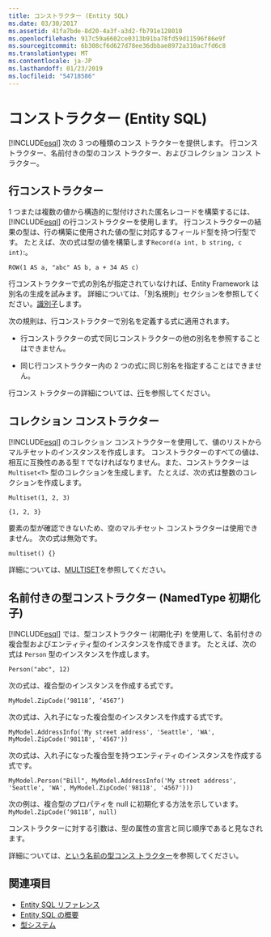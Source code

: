 ```yaml
---
title: コンストラクター (Entity SQL)
ms.date: 03/30/2017
ms.assetid: 41fa7bde-8d20-4a3f-a3d2-fb791e128010
ms.openlocfilehash: 917c59a6602ce0313b91ba78fd59d11596f86e9f
ms.sourcegitcommit: 6b308cf6d627d78ee36dbbae8972a310ac7fd6c8
ms.translationtype: MT
ms.contentlocale: ja-JP
ms.lasthandoff: 01/23/2019
ms.locfileid: "54718586"
---
```

# <a name="constructing-types-entity-sql"></a>コンストラクター (Entity SQL)
[!INCLUDE[esql](../../../../../../includes/esql-md.md)] 次の 3 つの種類のコンス トラクターを提供します。 行コンス トラクター、名前付きの型のコンス トラクター、およびコレクション コンス トラクター。  
  
## <a name="row-constructors"></a>行コンストラクター  
 1 つまたは複数の値から構造的に型付けされた匿名レコードを構築するには、[!INCLUDE[esql](../../../../../../includes/esql-md.md)] の行コンストラクターを使用します。 行コンストラクターの結果の型は、行の構築に使用された値の型に対応するフィールド型を持つ行型です。 たとえば、次の式は型の値を構築します`Record(a int, b string, c int)`:。  
  
 `ROW(1 AS a, "abc" AS b, a + 34 AS c)`  
  
 行コンストラクターで式の別名が指定されていなければ、Entity Framework は別名の生成を試みます。 詳細については、「別名規則」セクションを参照してください。[識別子](../../../../../../docs/framework/data/adonet/ef/language-reference/identifiers-entity-sql.md)します。  
  
 次の規則は、行コンストラクターで別名を定義する式に適用されます。  
  
-   行コンストラクターの式で同じコンストラクターの他の別名を参照することはできません。  
  
-   同じ行コンストラクター内の 2 つの式に同じ別名を指定することはできません。  
  
 行コンス トラクターの詳細については、[行](../../../../../../docs/framework/data/adonet/ef/language-reference/row-entity-sql.md)を参照してください。  
  
## <a name="collection-constructors"></a>コレクション コンストラクター  
 [!INCLUDE[esql](../../../../../../includes/esql-md.md)] のコレクション コンストラクターを使用して、値のリストからマルチセットのインスタンスを作成します。 コンストラクターのすべての値は、相互に互換性のある型 `T` でなければなりません。また、コンストラクターは `Multiset<T>` 型のコレクションを生成します。 たとえば、次の式は整数のコレクションを作成します。  
  
 `Multiset(1, 2, 3)`  
  
 `{1, 2, 3}`  
  
 要素の型が確認できないため、空のマルチセット コンストラクターは使用できません。 次の式は無効です。  
  
 `multiset() {}`  
  
 詳細については、[MULTISET](../../../../../../docs/framework/data/adonet/ef/language-reference/multiset-entity-sql.md)を参照してください。  
  
## <a name="named-type-constructors-namedtype-initializers"></a>名前付きの型コンストラクター (NamedType 初期化子)  
 [!INCLUDE[esql](../../../../../../includes/esql-md.md)] では、型コンストラクター (初期化子) を使用して、名前付きの複合型およびエンティティ型のインスタンスを作成できます。 たとえば、次の式は `Person` 型のインスタンスを作成します。  
  
 `Person("abc", 12)`  
  
 次の式は、複合型のインスタンスを作成する式です。  
  
 `MyModel.ZipCode(‘98118’, ‘4567’)`  
  
 次の式は、入れ子になった複合型のインスタンスを作成する式です。  
  
 `MyModel.AddressInfo('My street address', 'Seattle', 'WA', MyModel.ZipCode('98118', '4567'))`  
  
 次の式は、入れ子になった複合型を持つエンティティのインスタンスを作成する式です。  
  
 `MyModel.Person("Bill", MyModel.AddressInfo('My street address', 'Seattle', 'WA', MyModel.ZipCode('98118', '4567')))`  
  
 次の例は、複合型のプロパティを null に初期化する方法を示しています。 `MyModel.ZipCode(‘98118’, null)`  
  
 コンストラクターに対する引数は、型の属性の宣言と同じ順序であると見なされます。  
  
 詳細については、[という名前の型コンス トラクター](../../../../../../docs/framework/data/adonet/ef/language-reference/named-type-constructor-entity-sql.md)を参照してください。  
  
## <a name="see-also"></a>関連項目
- [Entity SQL リファレンス](../../../../../../docs/framework/data/adonet/ef/language-reference/entity-sql-reference.md)
- [Entity SQL の概要](../../../../../../docs/framework/data/adonet/ef/language-reference/entity-sql-overview.md)
- [型システム](../../../../../../docs/framework/data/adonet/ef/language-reference/type-system-entity-sql.md)
